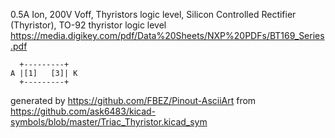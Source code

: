 0.5A Ion, 200V Voff, Thyristors logic level, Silicon Controlled Rectifier (Thyristor), TO-92
thyristor logic level
https://media.digikey.com/pdf/Data%20Sheets/NXP%20PDFs/BT169_Series.pdf


	  +---------+
	A |[1]   [3]| K
	  +---------+


generated by https://github.com/FBEZ/Pinout-AsciiArt from https://github.com/ask6483/kicad-symbols/blob/master/Triac_Thyristor.kicad_sym